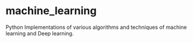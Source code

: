 # machine_learning
Python Implementations of various algorithms and techniques of machine learning and Deep learning.
